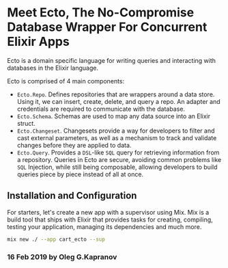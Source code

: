 # Meet Ecto, The No-Compromise Database Wrapper For Concurrent Elixir Apps

Ecto is a domain specific language for writing queries and interacting
with databases in the Elixir language.

Ecto is comprised of 4 main components:

* `Ecto.Repo`. Defines repositories that are wrappers around a data
  store. Using it, we can insert, create, delete, and query a repo. An
  adapter and credentials are required to communicate with the database.
* `Ecto.Schema`. Schemas are used to map any data source into an Elixir
  struct.
* `Ecto.Changeset`. Changesets provide a way for developers to filter
  and cast external parameters, as well as a mechanism to track and
  validate changes before they are applied to data.
* `Ecto.Query`. Provides a `DSL`-like `SQL` query for retrieving
  information from a repository. Queries in Ecto are secure, avoiding
  common problems like `SQL` Injection, while still being composable,
  allowing developers to build queries piece by piece instead of all at
  once.

## Installation and Configuration

For starters, let's create a new app with a supervisor using Mix. Mix is
a build tool that ships with Elixir that provides tasks for creating,
compiling, testing your application, managing its dependencies and much
more.

```bash
mix new ./ --app cart_ecto --sup
```

### 16 Feb 2019 by Oleg G.Kapranov

[1]: https://www.toptal.com/elixir/meet-ecto-database-wrapper-for-elixir
[2]: https://github.com/boriscy/cart
